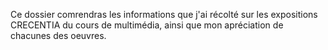 Ce dossier comrendras les informations que j'ai récolté sur les expositions CRECENTIA du cours de multimédia, ainsi que mon apréciation de chacunes des oeuvres.
